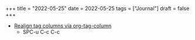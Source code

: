 +++
title = "2022-05-25"
date = 2022-05-25
tags = ["Journal"]
draft = false
+++

-   [Realign tag columns via org-tag-column](https://emacs.stackexchange.com/questions/56287/org-mode-tag-column-setting-is-ignored%20)
    -   SPC-u C-c C-c
